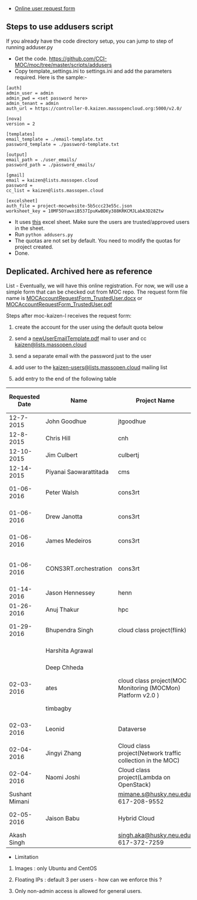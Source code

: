 * [Online user request form](https://massopen.cloud/blog/user-account-request-form/)

## Steps to use addusers script
If you already have the code directory setup, you can jump to step of running adduser.py

* Get the code. https://github.com/CCI-MOC/moc/tree/master/scripts/addusers
* Copy template_settings.ini to settings.ini and add the parameters required. Here is the sample:-
```
[auth]
admin_user = admin
admin_pwd = <set password here>
admin_tenant = admin
auth_url = https://controller-0.kaizen.massopencloud.org:5000/v2.0/

[nova]
version = 2

[templates]
email_template = ./email-template.txt
password_template = ./password-template.txt

[output]
email_path = ./user_emails/
password_path = ./password_emails/

[gmail]
email = kaizen@lists.massopen.cloud
password =
cc_list = kaizen@lists.massopen.cloud

[excelsheet]
auth_file = project-mocwebsite-5b5ccc23e55c.json
worksheet_key = 10MF5OYuwxiB537IpuKwBDKy388KRKCMJLabA3D28Ztw
```
* It uses [this](https://docs.google.com/spreadsheets/d/10MF5OYuwxiB537IpuKwBDKy388KRKCMJLabA3D28Ztw/edit) excel sheet. Make sure the users are trusted/approved users in the sheet.
* Run `python addusers.py`
* The quotas are not set by default. You need to modify the quotas for project created.
* Done.


## Deplicated. Archived here as reference
  List - 
Eventually, we will have this online registration. For now, we will use a simple form that can be checked out from MOC repo. The request form file name is [MOCAccountRequestForm_TrustedUser.docx](MOCAccountRequestForm_TrustedUser.docx) or [MOCAccountRequestForm_TrustedUser.pdf](MOCAccountRequestForm_TrustedUser.pdf) 

Steps after moc-kaizen-l receives the request form:

1. create the account for the user using the default quota below

1. send a [newUserEmailTemplate.pdf](welcome) mail to user and cc kaizen@lists.massopen.cloud

1. send a separate email with the password just to the user

1. add user to the kaizen-users@lists.massopen.cloud mailing list

1. add entry to the end of the following table


 
Requested Date | Name | Project Name | Contact info. | Sponsor | Account Created by | Notes
---- | ---- | ---- | ---- | ---- | ---- | ----
12-7-2015 | John Goodhue | jtgoodhue | jtgoodhue@mghpcc.org ; 617-834-5601 | n/a | Laura Kamfonik  | Created 12/8/2015
12-8-2015 | Chris Hill | cnh | cnh@mit.edu ; 617-253-6430 | n/a | Laura Kamfonik | Created 12/8/2015
12-10-2015 | Jim Culbert | culbertj | culbertj@mghpcc.org ; 782-290-6804 | n/a | Laura Kamfonik | Created 12/10/2015
12-14-2015 | Piyanai Saowarattitada | cms | piyanai@bu.edu ; 603-305-3767 | n/a | Laura Kamfonik | Created 12/14/2015
01-06-2016 | Peter Walsh | cons3rt | peter.walsh@jackpinetech.com ; 617-816-6001 | Orran Krieger | Laura Kamfonik | Created 01-06-2016
01-06-2016 | Drew Janotta | cons3rt | drew.janotta@jackpinetech.com ; 978-637-2923 x213 | Peter Walsh | Laura Kamfonik | Created 01-07-2016
01-06-2016 | James Medeiros | cons3rt | james.medeiros@jackpinetech.com ; 978-637-2923 x213 | Peter Walsh | Laura Kamfonik | Created 01-07-2016
01-06-2016 | CONS3RT.orchestration | cons3rt | support@jackpinetech.com ; 978/637-2923 x201 | Peter Walsh | Laura Kamfonik | machine account; created 01-07-2016 
01-14-2016 | Jason Hennessey | henn | henn@bu.edu ; (617) 358-1089 | n/a | Laura Kamfonik | created 01-14-2016
01-26-2016 | Anuj Thakur | hpc | thakur.an@husky.neu.edu ; (617) 230-2879 | n/a | Rahul Sharma | created 01-26-2016
01-29-2016 | Bhupendra Singh | cloud class project(flink) | singh.bhup@husky.neu.edu; (857) 313-8828 | Peter Desnoyers | Rahul Sharma | Created 01-29-2016
           | Harshita Agrawal ||agrawal.h@husky.neu.edu; (857) 317-0715|||
           | Deep Chheda ||chheda.de@husky.neu.edu; (617) 543-6575|||
02-03-2016 | ates | cloud class project(MOC Monitoring (MOCMon) Platform v2.0 ) | ates@bu.edu; 857 540 8435 | Ata | Ravi.G | Created 02-03-2016
           | timbagby ||timbagby@bu.edu; (508)-932-2625|||
02-03-2016 | Leonid | Dataverse | isleonid@hmdc.harvard.edu; 617 496 9966 | Ata | Rahul Sharma | Created 02-03-2016
02-04-2016 | Jingyi Zhang | Cloud class project(Network traffic collection in the MOC) | jyzhangr@bu.edu; 617-283-9403 | Orran | Ravi.G | Created 02-04-2016
02-04-2016 | Naomi Joshi | Cloud class project(Lambda on OpenStack) | joshi.nao@husky.neu.edu; 848-667-3065 | Peter Desnoyers | Rahul Sharma | Created 02-04-2016
 | Sushant Mimani || mimane.s@husky.neu.edu; 617-208-9552 |||
02-05-2016 | Jaison Babu | Hybrid Cloud | jbabu@ccs.neu.edu; 610-615-7184 | Peter Desnoyers | Rahul Sharma | Created 02-05-2016
 | Akash Singh || singh.aka@husky.neu.edu; 617-372-7259 |||

           



* Limitation

1. Images : only Ubuntu and CentOS 

1. Floating IPs : default 3 per users - how can we enforce this ?

1. Only non-admin access is allowed for general users.
